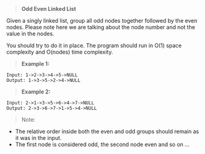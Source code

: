 >**Odd Even Linked List**

Given a singly linked list, group all odd nodes together followed by the even nodes. Please note here we are talking about the node number and not the value in the nodes.

You should try to do it in place. The program should run in O(1) space complexity and O(nodes) time complexity.

>**Example 1:**

```
Input: 1->2->3->4->5->NULL
Output: 1->3->5->2->4->NULL
```

>**Example 2:**

```
Input: 2->1->3->5->6->4->7->NULL
Output: 2->3->6->7->1->5->4->NULL
```

>Note:

* The relative order inside both the even and odd groups should remain as it was in the input.
* The first node is considered odd, the second node even and so on ...
